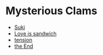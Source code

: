 # Mysterious Clams

- [Suki](chapter1.md)
- [Love is sandwich](chapter2.md)
- [tension](chapter3.md)
- [the End](chapter4.md)
